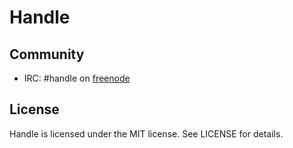 # Handle
## Community
- IRC: #handle on [freenode](http://freenode.net)

## License
Handle is licensed under the MIT license. See LICENSE for details.
